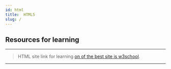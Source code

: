 ```yaml
---
id: html
title:  HTML5 
slug: /
---
```


## Resources for learning
---
> HTML site link for learning [on of the best site is w3school](https://www.w3schools.com/html/default.asp).

---
